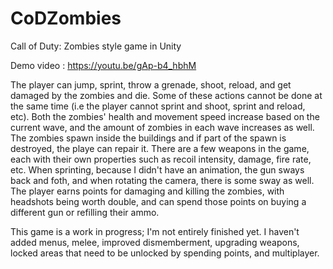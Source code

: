# CoDZombies
Call of Duty: Zombies style game in Unity

Demo video : https://youtu.be/gAp-b4_hbhM

The player can jump, sprint, throw a grenade, shoot, reload, and get damaged by the zombies and die. Some of these actions cannot be done at the same time (i.e the player cannot sprint and shoot, sprint and reload, etc). Both the zombies' health and movement speed increase based on the current wave, and the amount of zombies in each wave increases as well. The zombies spawn inside the buildings and if part of the spawn is destroyed, the playe can repair it. There are a few weapons in the game, each with their own properties such as recoil intensity, damage, fire rate, etc. When sprinting, because I didn't have an animation, the gun sways back and foth, and when rotating the camera, there is some sway as well. The player earns points for damaging and killing the zombies, with headshots being worth double, and can spend those points on buying a different gun or refilling their ammo. 

This game is a work in progress; I'm not entirely finished yet. I haven't added menus, melee, improved dismemberment, upgrading weapons, locked areas that need to be unlocked by spending points, and multiplayer.  
